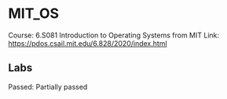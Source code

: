 # MIT_OS
Course: 6.S081 Introduction to Operating Systems from MIT
Link: https://pdos.csail.mit.edu/6.828/2020/index.html
## Labs
Passed:
Partially passed
